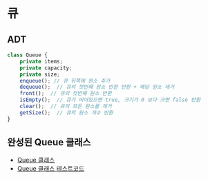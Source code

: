 # 큐

## ADT

```typescript
class Queue {
	private items;
	private capacity;
	private size;
	enqueue(); // 큐 뒤쪽에 원소 추가
	dequeue();  // 큐의 첫번째 원소 반환 반환 + 해당 원소 제거
	front();  // 큐의 첫번째 원소 반환
	isEmpty();  // 큐가 비어있으면 true, 크기가 0 보다 크면 false 반환
	clear();  // 큐의 모든 원소를 제거
	getSize();  // 큐의 원소 개수 반환
}
```


## 완성된 Queue 클래스

- [Queue 클래스](./Queue.ts)
- [Queue 클래스 테스트코드](./Queue.test.ts)


